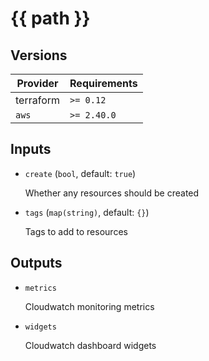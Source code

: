 # {{ path }}

<!-- TODO: {{ path }} description -->

<!-- BEGIN_TF_DOCS -->

## Versions

| Provider  | Requirements |
| --------- | ------------ |
| terraform | `>= 0.12`    |
| `aws`     | `>= 2.40.0`  |

## Inputs

- `create` (`bool`, default: `true`)

  Whether any resources should be created

- `tags` (`map(string)`, default: `{}`)

  Tags to add to resources

## Outputs

- `metrics`

  Cloudwatch monitoring metrics

- `widgets`

  Cloudwatch dashboard widgets
